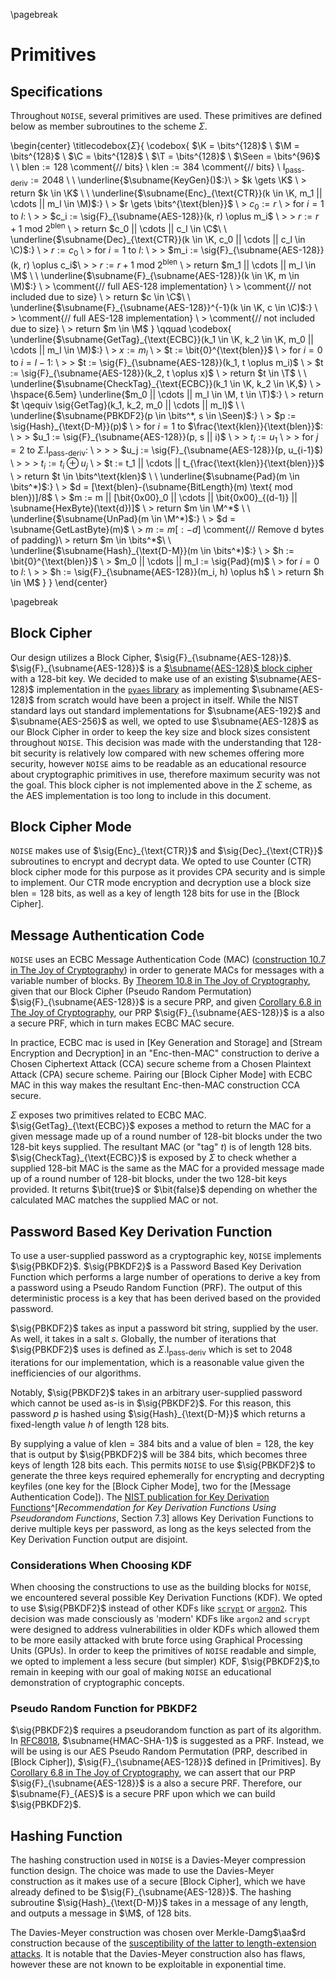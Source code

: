 \pagebreak

# Primitives

## Specifications

Throughout `NOISE`, several primitives are used. These primitives are defined below as member subroutines to the scheme $\Sigma$.

\begin{center}
  \titlecodebox{$\Sigma$}{
    \codebox{
      $\K = \bits^{128}$ \\
      $\M = \bits^{128}$ \\
      $\C = \bits^{128}$ \\
      $\T = \bits^{128}$ \\
      $\Seen = \bits^{96}$ \\
      \\
      $\text{blen} := 128$ \comment{// bits} \\
      $\text{klen} := 384$ \comment{// bits} \\
      $\text{I}_{\text{pass-deriv}} := 2048$ \\
      \\
      \underline{$\subname{KeyGen}()$:}\\
      \> $k \gets \K$ \\
      \> return $k \in \K$ \\
      \\
      \underline{$\subname{Enc}_{\text{CTR}}(k \in \K, m_1 || \cdots || m_l \in \M)$:} \\
      \> $r \gets \bits^{\text{blen}}$ \\
      \> $c_0 := r$ \\
      \> for $i = 1$ to $l$: \\
      \> \> $c_i := \sig{F}_{\subname{AES-128}}(k, r) \oplus m_i$ \\
      \> \> $r := r + 1 \text{ mod } 2^{\text{blen}}$ \\
      \> return $c_0 || \cdots || c_l \in \C$\\
      \\
      \underline{$\subname{Dec}_{\text{CTR}}(k \in \K, c_0 || \cdots || c_l \in \C)$:} \\
      \> $r := c_0$ \\
      \> for $i = 1$ to $l$: \\
      \> \> $m_i := \sig{F}_{\subname{AES-128}}(k, r) \oplus c_i$\\
      \> \> $r := r + 1 \text{ mod } 2^{\text{blen}}$ \\
      \> return $m_1 || \cdots || m_l \in \M$ \\
      \\
      \underline{$\subname{F}_{\subname{AES-128}}(k \in \K, m \in \M)$:} \\
      \> \comment{// full AES-128 implementation} \\
      \> \comment{// not included due to size} \\
      \> return $c \in \C$\\
      \\
      \underline{$\subname{F}_{\subname{AES-128}}^{-1}(k \in \K, c \in \C)$:} \\
      \> \comment{// full AES-128 implementation} \\
      \> \comment{// not included due to size} \\
      \> return $m \in \M$
    }
    \qquad
    \codebox{
      \underline{$\subname{GetTag}_{\text{ECBC}}(k_1 \in \K, k_2 \in \K, m_0 || \cdots || m_l \in \M)$:} \\
      \> $x := m_l$ \\
      \> $t := \bit{0}^{\text{blen}}$ \\
      \> for $i=0$ to $i = l-1$: \\
      \> \> $t := \sig{F}_{\subname{AES-128}}(k_1, t \oplus m_i)$ \\
      \> $t := \sig{F}_{\subname{AES-128}}(k_2, t \oplus x)$ \\
      \> return $t \in \T$ \\
      \\
      \underline{$\subname{CheckTag}_{\text{ECBC}}(k_1 \in \K, k_2 \in \K,$} \\
      \> \hspace{6.5em} \underline{$m_0 || \cdots || m_l \in \M, t \in \T)$:} \\
      \> return $t \qequiv \sig{GetTag}(k_1, k_2, m_0 || \cdots || m_l)$ \\
      \\
      \underline{$\subname{PBKDF2}(p \in \bits^*, s \in \Seen)$:} \\
      \> $p := \sig{Hash}_{\text{D-M}}(p)$ \\
      \> for $i = 1$ to $\frac{\text{klen}}{\text{blen}}$: \\
      \> \> $u_1 := \sig{F}_{\subname{AES-128}}(p, s || i)$ \\
      \> \> $t_i := u_1$ \\
      \> \> for $j = 2$ to $\Sigma.\text{I}_{\text{pass-deriv}}$: \\
      \> \> \> $u_j := \sig{F}_{\subname{AES-128}}(p, u_{i-1}$) \\
      \> \> \> $t_i := t_i \oplus u_j$ \\
      \> $t := t_1 || \cdots || t_{\frac{\text{klen}}{\text{blen}}}$ \\
      \> return $t \in \bits^\text{klen}$ \\
      \\
      \underline{$\subname{Pad}(m \in \bits^*)$:} \\
      \> $d = [\text{blen}-(\subname{BitLength}(m) \text{ mod blen})]/8$ \\
      \> $m := m || [\bit{0x00}_0 || \cdots || \bit{0x00}_{(d-1)} || \subname{HexByte}(\text{d})]$ \\
      \> return $m \in \M^*$ \\
      \\
      \underline{$\subname{UnPad}(m \in \M^*)$:} \\
      \> $d = \subname{GetLastByte}(m)$ \\
      \> $m := m[:-d]$ \comment{// Remove d bytes of padding}\\
      \> return $m \in \bits^*$\\
      \\
      \underline{$\subname{Hash}_{\text{D-M}}(m \in \bits^*)$:} \\
      \> $h := \bit{0}^{\text{blen}}$ \\
      \> $m_0 || \cdots || m_l := \sig{Pad}(m)$ \\
      \> for $i=0$ to $l$: \\
      \> \> $h := \sig{F}_{\subname{AES-128}}(m_i, h) \oplus h$ \\
      \> return $h \in \M$
    }
  }
\end{center}

\pagebreak

## Block Cipher

Our design utilizes a Block Cipher, $\sig{F}_{\subname{AES-128}}$. $\sig{F}_{\subname{AES-128}}$ is a [$\subname{AES-128}$ block cipher](https://nvlpubs.nist.gov/nistpubs/FIPS/NIST.FIPS.197.pdf) with a 128-bit key. We decided to make use of an existing $\subname{AES-128}$ implementation in the [`pyaes` library](https://github.com/ricmoo/pyaes#aes-block-cipher) as implementing $\subname{AES-128}$ from scratch would have been a project in itself. While the NIST standard lays out standard implementations for $\subname{AES-192}$ and $\subname{AES-256}$ as well, we opted to use $\subname{AES-128}$ as our Block Cipher in order to keep the key size and block sizes consistent throughout `NOISE`. This decision was made with the understanding that 128-bit security is relatively low compared with new schemes offering more security, however `NOISE` aims to be readable as an educational resource about cryptographic primitives in use, therefore maximum security was not the goal. This block cipher is not implemented above in the $\Sigma$ scheme, as the AES implementation is too long to include in this document.

## Block Cipher Mode

`NOISE` makes use of $\sig{Enc}_{\text{CTR}}$ and $\sig{Dec}_{\text{CTR}}$ subroutines to encrypt and decrypt data. We opted to use Counter (CTR) block cipher mode for this purpose as it provides CPA security and is simple to implement. Our CTR mode encryption and decryption use a block size $\text{blen} = 128$ bits, as well as a key of length 128 bits for use in the [Block Cipher].

## Message Authentication Code

`NOISE` uses an ECBC Message Authentication Code (MAC) ([construction 10.7 in The Joy of Cryptography](https://joyofcryptography.com/pdf/book.pdf)) in order to generate MACs for messages with a variable number of blocks. By [Theorem 10.8 in The Joy of Cryptography](https://joyofcryptography.com/pdf/book.pdf), given that our Block Cipher (Pseudo Random Permutation) $\sig{F}_{\subname{AES-128}}$ is a secure PRP, and given [Corollary 6.8 in The Joy of Cryptography](https://joyofcryptography.com/pdf/book.pdf#theorem.464), our PRP $\sig{F}_{\subname{AES-128}}$ is a also a secure PRF, which in turn makes ECBC MAC secure.

In practice, ECBC mac is used in [Key Generation and Storage] and [Stream Encryption and Decryption] in an "Enc-then-MAC" construction to derive a Chosen Ciphertext Attack (CCA) secure scheme from a Chosen Plaintext Attack (CPA) secure scheme. Pairing our [Block Cipher Mode] with ECBC MAC in this way makes the resultant Enc-then-MAC construction CCA secure.

$\Sigma$ exposes two primitives related to ECBC MAC. $\sig{GetTag}_{\text{ECBC}}$ exposes a method to return the MAC for a given message made up of a round number of 128-bit blocks under the two 128-bit keys supplied. The resultant MAC (or "tag" $t$) is of length 128 bits. $\sig{CheckTag}_{\text{ECBC}}$ is exposed by $\Sigma$ to check whether a supplied 128-bit MAC is the same as the MAC for a provided message made up of a round number of 128-bit blocks, under the two 128-bit keys provided. It returns $\bit{true}$ or $\bit{false}$ depending on whether the calculated MAC matches the supplied MAC or not.

## Password Based Key Derivation Function

To use a user-supplied password as a cryptographic key, `NOISE` implements $\sig{PBKDF2}$. $\sig{PBKDF2}$ is a Password Based Key Derivation Function which performs a large number of operations to derive a key from a password using a Pseudo Random Function (PRF). The output of this deterministic process is a key that has been derived based on the provided password.

$\sig{PBKDF2}$ takes as input a password bit string, supplied by the user. As well, it takes in a salt $s$. Globally, the number of iterations that $\sig{PBKDF2}$ uses is defined as $\Sigma.\text{I}_{\text{pass-deriv}}$ which is set to $2048$ iterations for our implementation, which is a reasonable value given the inefficiencies of our algorithms.

Notably, $\sig{PBKDF2}$ takes in an arbitrary user-supplied password which cannot be used as-is in $\sig{PBKDF2}$. For this reason, this password $p$ is hashed using $\sig{Hash}_{\text{D-M}}$ which returns a fixed-length value $h$ of length 128 bits.

By supplying a value of $\text{klen} = 384$ bits and a value of $\text{blen} = 128$, the key that is output by $\sig{PBKDF2}$ will be 384 bits, which becomes three keys of length 128 bits each. This permits `NOISE` to use $\sig{PBKDF2}$ to generate the three keys required ephemerally for encrypting and decrypting keyfiles (one key for the [Block Cipher Mode], two for the [Message Authentication Code]). The [NIST publication for Key Derivation Functions](https://nvlpubs.nist.gov/nistpubs/Legacy/SP/nistspecialpublication800-108.pdf)^[*Recommendation for Key Derivation Functions Using Pseudorandom Functions*, Section 7.3] allows Key Derivation Functions to derive multiple keys per password, as long as the keys selected from the Key Derivation Function output are disjoint.

### Considerations When Choosing KDF

When choosing the constructions to use as the building blocks for `NOISE`, we encountered several possible Key Derivation Functions (KDF). We opted to use $\sig{PBKDF2}$ instead of other KDFs like [`scrypt`](https://www.tarsnap.com/scrypt.html) or [`argon2`](https://github.com/P-H-C/phc-winner-argon2#argon2). This decision was made consciously as 'modern' KDFs like `argon2` and `scrypt` were designed to address vulnerabilities in older KDFs which allowed them to be more easily attacked with brute force using Graphical Processing Units (GPUs). In order to keep the primitives of `NOISE` readable and simple, we opted to implement a less secure (but simpler) KDF, $\sig{PBKDF2}$,to remain in keeping with our goal of making `NOISE` an educational demonstration of cryptographic concepts.

### Pseudo Random Function for PBKDF2

$\sig{PBKDF2}$ requires a pseudorandom function as part of its algorithm. In [RFC8018](https://datatracker.ietf.org/doc/html/rfc8018#section-5.2), $\subname{HMAC-SHA-1}$ is suggested as a PRF. Instead, we will be using is our AES Pseudo Random Permutation (PRP, described in [Block Cipher]), $\sig{F}_{\subname{AES-128}}$ defined in [Primitives]. By [Corollary 6.8 in The Joy of Cryptography](https://joyofcryptography.com/pdf/book.pdf#theorem.464), we can assert that our PRP $\sig{F}_{\subname{AES-128}}$ is a also a secure PRF. Therefore, our $\subname{F}_{AES}$ is a secure PRF upon which we can build $\sig{PBKDF2}$.

## Hashing Function

The hashing construction used in `NOISE` is a Davies-Meyer compression function design. The choice was made to use the Davies-Meyer construction as it makes use of a secure [Block Cipher], which we have already defined to be $\sig{F}_{\subname{AES-128}}$. The hashing subroutine $\sig{Hash}_{\text{D-M}}$ takes in a message of any length, and outputs a message in $\M$, of 128 bits. 

The Davies-Meyer construction was chosen over Merkle-Damg$\aa$rd construction because of the [susceptibility of the latter to length-extension attacks](https://eprint.iacr.org/2004/304.pdf). It is notable that the Davies-Meyer construction also has flaws, however these are not known to be exploitable in exponential time.